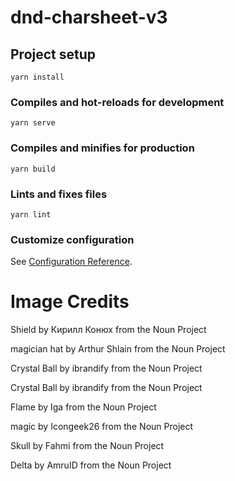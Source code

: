 # dnd-charsheet-v3

## Project setup

```
yarn install
```

### Compiles and hot-reloads for development

```
yarn serve
```

### Compiles and minifies for production

```
yarn build
```

### Lints and fixes files

```
yarn lint
```

### Customize configuration

See [Configuration Reference](https://cli.vuejs.org/config/).

# Image Credits

Shield by Кирилл Конюх from the Noun Project

magician hat by Arthur Shlain from the Noun Project

Crystal Ball by ibrandify from the Noun Project

Crystal Ball by ibrandify from the Noun Project

Flame by Iga from the Noun Project

magic by Icongeek26 from the Noun Project

Skull by Fahmi from the Noun Project

Delta by AmruID from the Noun Project
